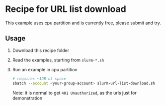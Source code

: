 # Recipe for URL list download

This example uses cpu partition and is currently free, please submit and try.

## Usage

1. Download this recipe folder

2. Read the examples, starting from `slurm-*.sh`

3. Run an example in cpu partition

    ```bash
    # requires ~1GB of space
    sbatch --account <your-group-account> slurm-url-list-download.sh
    ```

    Note: it is normal to get `401 Unauthorized`, as the urls just for demonstration
